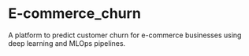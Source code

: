 # E-commerce_churn
A platform to predict customer churn for e-commerce businesses using deep learning and MLOps pipelines.

